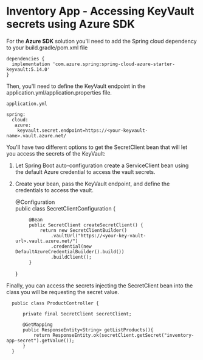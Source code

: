 # Inventory App - Accessing KeyVault secrets using Azure SDK

For the **Azure SDK** solution you'll need to add the Spring cloud dependency to your build.gradle/pom.xml file

    dependencies {  
	  implementation 'com.azure.spring:spring-cloud-azure-starter-keyvault:5.14.0'  
	}

Then, you'll need to define the KeyVault endpoint in the application.yml/application.properties file.

    application.yml 

	spring:
      cloud:
	   azure:
        keyvault.secret.endpoint=https://<your-keyvault-name>.vault.azure.net/

You'll have two different options to get the SecretClient bean that will let you access the secrets of the KeyVault:

1. Let Spring Boot auto-configuration create a ServiceClient bean using the default Azure credential to access the vault secrets.
2. Create your bean, pass the KeyVault endpoint, and define the credentials to access the vault.


      @Configuration  
      public  class SecretClientConfiguration { 
   
            @Bean  
            public SecretClient createSecretClient() { 
                return new SecretClientBuilder() 
                    .vaultUrl("https://<your-key-vault-url>.vault.azure.net/") 
                    .credential(new DefaultAzureCredentialBuilder().build()) 
                    .buildClient(); 
            } 
      }

Finally, you can access the secrets injecting the SecretClient bean into the class you will be requesting the secret value.

      public class ProductController {
   
          private final SecretClient secretClient;
      
          @GetMapping
          public ResponseEntity<String> getListProducts(){
              return ResponseEntity.ok(secretClient.getSecret("inventory-app-secret").getValue());
          }
      }
